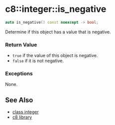 # c8::integer::is\_negative #

```cpp
auto is_negative() const noexcept -> bool;
```

Determine if this object has a value that is negative.

### Return Value ###

* `true` if the value of this object is negative.
* `false` if it is not negative.

### Exceptions ###

None.

## See Also ##

* [class integer](c8_integer)
* [c8 library](c8)


